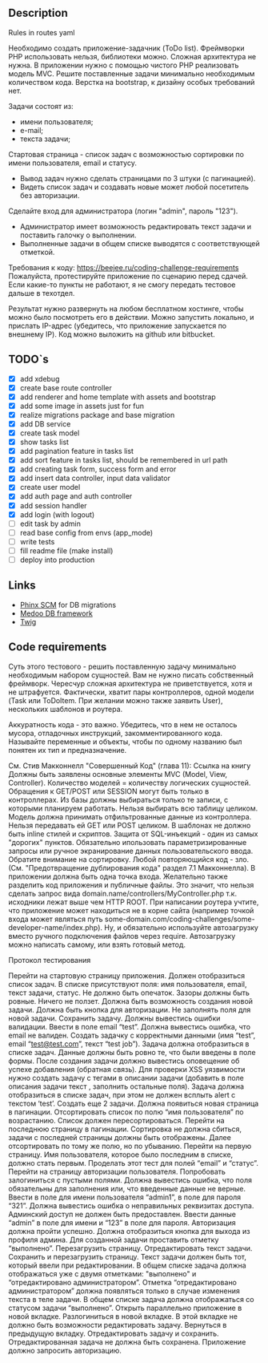 ## Description

Rules in routes yaml


Необходимо создать приложение-задачник (ToDo list).
Фреймворки PHP использовать нельзя, библиотеки можно. Сложная архитектура не нужна.
В приложении нужно с помощью чистого PHP реализовать модель MVC. Решите поставленные задачи минимально необходимым количеством кода.
Верстка на bootstrap, к дизайну особых требований нет.

Задачи состоят из:
- имени пользователя;
- е-mail;
- текста задачи;

Стартовая страница - список задач с возможностью сортировки по имени пользователя, email и статусу.
- Вывод задач нужно сделать страницами по 3 штуки (с пагинацией).
- Видеть список задач и создавать новые может любой посетитель без авторизации.

Сделайте вход для администратора (логин "admin", пароль "123").
- Администратор имеет возможность редактировать текст задачи и поставить галочку о выполнении.
- Выполненные задачи в общем списке выводятся с соответствующей отметкой.

Требования к коду: https://beejee.ru/coding-challenge-requirements
Пожалуйста, протестируйте приложение по сценарию перед сдачей. Если какие-то пункты не работают, я не смогу передать тестовое дальше в техотдел.

Результат нужно развернуть на любом бесплатном хостинге, чтобы можно было посмотреть его в действии. Можно запустить локально, и прислать IP-адрес (убедитесь, что приложение запускается по внешнему IP).
Код можно выложить на github или bitbucket.

## TODO`s
- [X] add xdebug
- [X] create base route controller
- [X] add renderer and home template with assets and bootstrap
- [X] add some image in assets just for fun
- [X] realize migrations package and base migration
- [X] add DB service
- [X] create task model
- [X] show tasks list
- [X] add pagination feature in tasks list
- [X] add sort feature in tasks list, should be remembered in url path
- [X] add creating task form, success form and error
- [X] add insert data controller, input data validator
- [X] create user model
- [X] add auth page and auth controller
- [X] add session handler
- [X] add login (with logout)
- [ ] edit task by admin
- [ ] read base config from envs (app_mode)
- [ ] write tests
- [ ] fill readme file (make install)
- [ ] deploy into production

## Links
* [Phinx SCM](https://book.cakephp.org/phinx/0/en/migrations.html) for DB migrations
* [Medoo DB framework](https://medoo.in/)
* [Twig](https://twig.symfony.com/)

## Code requirements

Суть этого тестового - решить поставленную задачу минимально необходимым набором сущностей. Вам не нужно писать
собственный фреймворк. Чересчур сложная архитектура не приветствуется, хотя и не штрафуется. Фактически, хватит пары
контроллеров, одной модели (Task или ToDoItem. При желании можно также заявить User), нескольких шаблонов и роутера.

Аккуратность кода - это важно. Убедитесь, что в нем не осталось мусора, отладочных инструкций, закомментированного кода.
Называйте переменные и объекты, чтобы по одному названию был понятен их тип и предназначение.

См. Стив Макконнелл "Совершенный Код" (глава 11): Ссылка на книгу
Должны быть заявлены основные элементы MVC (Model, View, Controller). Количество моделей = количеству логических сущностей.
Обращения к GET/POST или SESSION могут быть только в контроллерах.
Из базы должны выбираться только те записи, с которыми планируем работать. Нельзя выбирать всю таблицу целиком.
Модель должна принимать отфильтрованные данные из контроллера. Нельзя передавать ей GET или POST целиком.
В шаблонах не должно быть inline стилей и скриптов.
Защита от SQL-инъекций - один из самых "дорогих" пунктов. Обязательно ипользовать параметризированные запросы или ручное экранирование данных пользовательского ввода. Обратите внимание на сортировку.
Любой повторяющийся код - зло. (См. "Предотвращение дублирования кода" раздел 7.1 Макконнелла).
В приложении должна быть одна точка входа. Желательно также разделить код приложения и публичные файлы. Это значит, что нельзя сделать запрос вида domain.name/controllers/MyController.php т.к. исходники лежат выше чем HTTP ROOT.
При написании роутера учтите, что приложение может находиться не в корне сайта (например точкой входа может являться путь some-domain.com/coding-challenges/some-developer-name/index.php).
Ну, и обязательно используйте автозагрузку вместо ручного подключения файлов через require. Автозагрузку можно написать самому, или взять готовый метод.

Протокол тестирования

Перейти на стартовую страницу приложения. Должен отобразиться список задач. В списке присутствуют поля: имя пользователя, email, текст задачи, статус. Не должно быть опечаток. Зазоры должны быть ровные. Ничего не ползет. Должна быть возможность создания новой задачи. Должна быть кнопка для авторизации.
Не заполнять поля для новой задачи. Сохранить задачу. Должны вывестись ошибки валидации. Ввести в поле email “test”. Должна вывестись ошибка, что email не валиден.
Создать задачку с корректными данными (имя “test”, email “test@test.com”, текст “test job”). Задача должна отобразиться в списке задач. Данные должны быть ровно те, что были введены в поле формы. После создания задачи должно вывестись оповещение об успехе добавления (обратная связь).
Для проверки XSS уязвимости нужно создать задачу с тегами в описании задачи (добавить в поле описания задачи текст , заполнить остальные поля). Задача должна отобразиться в списке задач, при этом не должен всплыть alert c текстом ‘test’.
Создать еще 2 задачи. Должна появиться новая страница в пагинации.
Отсортировать список по полю “имя пользователя” по возрастанию. Список должен пересортироваться. Перейти на последнюю страницу в пагинации. Сортировка не должна сбиться, задачи с последней страницы должны быть отображены. Далее отсортировать по тому же полю, но по убыванию. Перейти на первую страницу. Имя пользователя, которое было последним в списке, должно стать первым. Проделать этот тест для полей “email” и “статус”.
Перейти на страницу авторизации пользователя. Попробовать залогиниться с пустыми полями. Должна вывестись ошибка, что поля обязательны для заполнения или, что введенные данные не верные. Ввести в поле для имени пользователя “admin1”, в поле для пароля “321”. Должна вывестись ошибка о неправильных реквизитах доступа. Админский доступ не должен быть предоставлен. Ввести данные “admin” в поле для имени и “123” в поле для пароля. Авторизация должна пройти успешно. Должна отобразиться кнопка для выхода из профиля админа.
Для созданной задачи проставить отметку “выполнено”. Перезагрузить страницу. Отредактировать текст задачи. Сохранить и перезагрузить страницу. Текст задачи должен быть тот, который ввели при редактировании. В общем списке задача должна отображаться уже с двумя отметками: "выполнено" и “отредактировано администратором”. Отметка “отредактировано администратором” должна появляться только в случае изменения текста в теле задачи.
В общем списке задача должна отображаться со статусом задачи “выполнено”.
Открыть параллельно приложение в новой вкладке. Разлогиниться в новой вкладке. В этой вкладке не должно быть возможности редактировать задачу. Вернуться в предыдущую вкладку. Отредактировать задачу и сохранить. Отредактированная задача не должна быть сохранена. Приложение должно запросить авторизацию.

